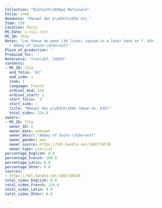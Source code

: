```yaml
---
Collection: "Biblioth\xE8que Nationale"
Folia: i+64
Headnote: "Manuel des p\xE9ch\xE9s etc."
Item: 739
Location: Paris
MS_Date: s.xiii (ex)
MS_ID: 721a
Notes: "Les Voeux du paon (30 lines) copied in a later hand on f. 64r ; owned by the\
  \ Abbey of Saint-\xC9vroult"
Place_of_production: ''
Produced_for: ''
Reference: "fran\xE7. 14959"
contents:
- MS_ID: 721a
  end_folio: '62'
  end_side: v
  item: 1
  language: French
  ordinal_end: 124
  ordinal_start: 1
  start_folio: '1'
  start_side: r
  title: "Manuel des p\xE9ch\xE9s (Dean no. 635)"
  total_sides: 124.0
owners:
- MS_ID: 721a
  owner_ID: 1
  owner_date: unknown
  owner_descr: "Abbey of Saint-\xC9vroult"
  owner_gender: man
  owner_source: https://hdl.handle.net/1887/50536
  owner_type: clerical
percentage_English: 0.0
percentage_French: 100.0
percentage_Latin: 0.0
percentage_Other: 0.0
sources:
- https://hdl.handle.net/1887/50536
total_sides_English: 0.0
total_sides_French: 124.0
total_sides_Latin: 0.0
total_sides_Other: 0.0

---
```

